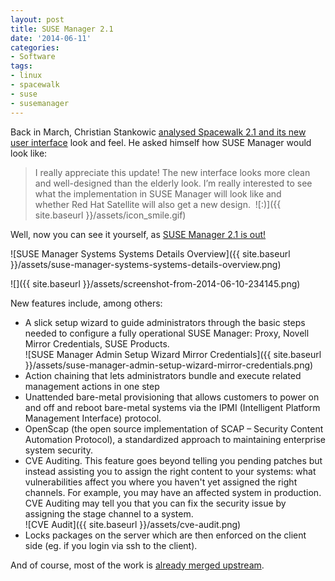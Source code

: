 ```yaml
---
layout: post
title: SUSE Manager 2.1
date: '2014-06-11'
categories:
- Software
tags:
- linux
- spacewalk
- suse
- susemanager
---
```


Back in March, Christian Stankowic [analysed Spacewalk 2.1 and its new user interface](http://blog.christian-stankowic.de/?p=5862&lang=en "First sight at Spacewalk 2.1") look and feel. He asked himself how SUSE Manager would look like:

> I really appreciate this update! The new interface looks more clean and well-designed than the elderly look. I’m really interested to see what the implementation in&nbsp;SUSE Manager&nbsp;will look like and whether&nbsp;Red Hat Satellite&nbsp;will also get a new design.&nbsp; ![:)]({{ site.baseurl }}/assets/icon_smile.gif)

Well, now you can see it yourself, as [SUSE Manager 2.1 is out!](https://www.suse.com/company/press/2014/6/new-suse-manager-to-simplify-improve-linux-server-lifecycle-management.html)

![SUSE Manager Systems Systems Details Overview]({{ site.baseurl }}/assets/suse-manager-systems-systems-details-overview.png)

![]({{ site.baseurl }}/assets/screenshot-from-2014-06-10-234145.png)

New features include, among others:

- A slick setup wizard to guide administrators through the basic steps needed to configure a fully operational SUSE Manager: Proxy, Novell Mirror Credentials, SUSE Products.  
 ![SUSE Manager Admin Setup Wizard Mirror Credentials]({{ site.baseurl }}/assets/suse-manager-admin-setup-wizard-mirror-credentials.png)
- Action chaining that lets administrators bundle and execute related management actions in one step
- Unattended bare-metal provisioning that allows customers to power on and off and reboot bare-metal systems via the IPMI (Intelligent Platform Management Interface) protocol.
- OpenScap (the open source implementation of SCAP – Security Content Automation Protocol), a standardized approach to maintaining enterprise system security.
- CVE Auditing. This feature goes beyond telling you pending patches&nbsp;but instead assisting you to assign the right content to your systems:&nbsp;what vulnerabilities affect you where you haven't yet assigned the right channels. For example, you may have an affected system in production. CVE Auditing may tell you that you can fix the security issue by assigning the stage channel to a system.  
 ![CVE Audit]({{ site.baseurl }}/assets/cve-audit.png)
- Locks packages on the server which are then enforced on the client side (eg. if you login via ssh to the client).

And of course, most of the work is [already merged upstream](https://github.com/spacewalkproject/spacewalk/pulls).

&nbsp;

&nbsp;

&nbsp;

&nbsp;

